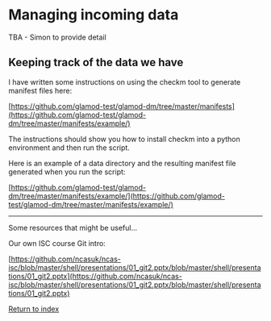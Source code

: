 # Managing incoming data

TBA - Simon to provide detail

## Keeping track of the data we have

I have written some instructions on using the checkm tool to generate manifest files here:

[https://github.com/glamod-test/glamod-dm/tree/master/manifests](https://github.com/glamod-test/glamod-dm/tree/master/manifests/example/)

The instructions should show you how to install checkm into a python environment and then run the script.

Here is an example of a data directory and the resulting manifest file generated when you run the script:

[https://github.com/glamod-test/glamod-dm/tree/master/manifests/example/](https://github.com/glamod-test/glamod-dm/tree/master/manifests/example/)

---

Some resources that might be useful...

Our own ISC course Git intro:

[https://github.com/ncasuk/ncas-isc/blob/master/shell/presentations/01_git2.pptx/blob/master/shell/presentations/01_git2.pptx](https://github.com/ncasuk/ncas-isc/blob/master/shell/presentations/01_git2.pptx/blob/master/shell/presentations/01_git2.pptx)

[Return to index](README.md)
